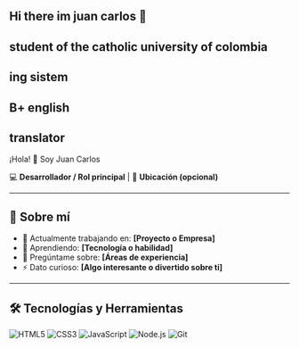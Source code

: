 ## Hi there im juan carlos 👋
## student of the catholic university of colombia
## ing sistem 
## B+ english
## translator


 ¡Hola! 👋 Soy Juan Carlos  

💻 **Desarrollador / Rol principal** | 📍 **Ubicación (opcional)**  

---

## 🚀 Sobre mí
- 🔭 Actualmente trabajando en: **[Proyecto o Empresa]**
- 🌱 Aprendiendo: **[Tecnología o habilidad]**
- 💬 Pregúntame sobre: **[Áreas de experiencia]**
- ⚡ Dato curioso: **[Algo interesante o divertido sobre ti]**

---

## 🛠️ Tecnologías y Herramientas
![HTML5](https://img.shields.io/badge/HTML5-E34F26?style=for-the-badge&logo=html5&logoColor=white)
![CSS3](https://img.shields.io/badge/CSS3-1572B6?style=for-the-badge&logo=css3&logoColor=white)
![JavaScript](https://img.shields.io/badge/JavaScript-F7DF1E?style=for-the-badge&logo=javascript&logoColor=black)
![Node.js](https://img.shields.io/badge/Node.js-43853D?style=for-the-badge&logo=node.js&logoColor=white)
![Git](https://img.shields.io/badge/GIT-E44C30?style=for-the-badge&logo=git&logoColor=white)
<!-- Añade o quita según tus habilidades -->
